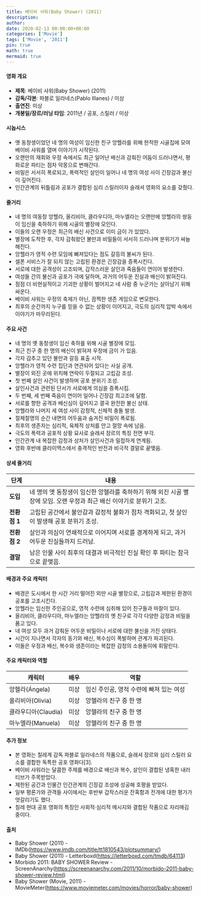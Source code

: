 ```yaml
---
title: 베이비 샤워(Baby Shower) (2011)
description: 
author: 
date: 2020-02-13 00:00:00+00:00
categories: ['Movie']
tags: ['Movie', '2011']
pin: true
math: true
mermaid: true
---
```

#### 영화 개요

- **제목**: 베이비 샤워(Baby Shower) (2011)  
- **감독/각본**: 파블로 일라네스(Pablo Illanes) / 미상  
- **출연진**: 미상  
- **개봉일/장르/러닝 타임**: 2011년 / 공포, 스릴러 / 미상  

#### 시놉시스

- 옛 동창생이었던 네 명의 여성이 임신한 친구 앙헬라를 위해 한적한 시골집에 모여 베이비 샤워를 열며 이야기가 시작된다.  
- 오랜만의 재회와 우정 속에서도 최근 일어난 배신과 감춰진 어둠이 드러나면서, 평화로운 파티는 점차 악몽으로 변해간다.  
- 비밀은 서서히 폭로되고, 폭력적인 살인이 일어나 네 명의 여성 사이 긴장감과 불신이 깊어진다.  
- 인간관계의 뒤틀림과 공포가 결합된 심리 스릴러이자 슬래셔 영화의 요소를 갖췄다.  

#### 줄거리

- 네 명의 여동창 앙헬라, 올리비아, 클라우디아, 마누엘라는 오랜만에 앙헬라의 쌍둥이 임신을 축하하기 위해 시골의 별장에 모인다.  
- 이들의 오랜 우정은 최근의 배신 사건으로 이미 금이 가 있었다.  
- 별장에 도착한 후, 각자 감춰왔던 불만과 비밀들이 서서히 드러나며 분위기가 싸늘해진다.  
- 앙헬라가 영적 수련 모임에 빠져있다는 점도 갈등의 불씨가 된다.  
- 셀폰 서비스가 잘 되지 않는 고립된 환경은 긴장감을 증폭시킨다.  
- 서로에 대한 공격성이 고조되며, 갑작스러운 살인과 죽음들이 연이어 발생한다.  
- 여성들 간의 불신과 공포가 극에 달하며, 과거의 어두운 진실과 배신이 밝혀진다.  
- 점점 더 비현실적이고 기괴한 상황이 벌어지고 네 사람 중 누군가는 살아남기 위해 싸운다.  
- 베이비 샤워는 우정의 축제가 아닌, 끔찍한 생존 게임으로 변모한다.  
- 최후의 순간까지 누구를 믿을 수 없는 상황이 이어지고, 극도의 심리적 압박 속에서 이야기가 마무리된다.  

#### 주요 사건

- 네 명의 옛 동창생이 임신 축하를 위해 시골 별장에 모임.  
- 최근 친구 중 한 명의 배신이 밝혀져 우정에 금이 가 있음.  
- 각자 감추고 있던 불만과 갈등 표출 시작.  
- 앙헬라가 영적 수련 집단과 연관되어 있다는 사실 공개.  
- 별장이 외진 곳에 위치해 연락이 두절되고 고립감 조성.  
- 첫 번째 살인 사건이 발생하며 공포 분위기 조성.  
- 살인사건과 관련된 단서가 서로에게 의심을 증폭시킴.  
- 두 번째, 세 번째 죽음이 연이어 일어나 긴장감 최고조에 달함.  
- 서로를 향한 공격과 배신심이 깊어지고 결국 완전한 불신 상태.  
- 앙헬라와 나머지 세 여성 사이 감정적, 신체적 충돌 발생.  
- 절체절명의 순간 내면의 어두움과 숨겨진 비밀이 폭로됨.  
- 최후의 생존자는 심리적, 육체적 상처를 안고 절망 속에 남음.  
- 극도의 폭력과 공포적 상황 묘사로 슬래셔 장르의 특징 전면 부각.  
- 인간관계 내 복잡한 감정과 상처가 살인사건과 밀접하게 연계됨.  
- 영화 후반에 클라이맥스에서 충격적인 반전과 비극적 결말로 끝맺음.  

#### 상세 줄거리

| **단계**  | **내용** |
|-----------|----------|
| **도입**   | 네 명의 옛 동창생이 임신한 앙헬라를 축하하기 위해 외진 시골 별장에 모임. 오랜 우정과 최근 배신 이야기로 분위기 고조. |
| **전환점 1** | 고립된 공간에서 불안감과 감정적 불화가 점차 격화되고, 첫 살인이 발생해 공포 분위기 조성. |
| **전환점 2** | 살인과 의심이 연쇄적으로 이어지며 서로를 경계하게 되고, 과거 어두운 진실들까지 드러남. |
| **결말**   | 남은 인물 사이 최후의 대결과 비극적인 진실 확인 후 파티는 참극으로 끝맺음. |

#### 배경과 주요 캐릭터

- 배경은 도시에서 한 시간 거리 떨어진 외딴 시골 별장으로, 고립감과 제한된 환경이 공포를 고조시킨다.  
- 앙헬라는 임신한 주인공으로, 영적 수련에 심취해 있어 친구들과 마찰이 있다.  
- 올리비아, 클라우디아, 마누엘라는 앙헬라의 옛 친구로 각각 다양한 감정과 비밀을 품고 있다.  
- 네 여성 모두 과거 감춰둔 어두운 비밀이나 서로에 대한 불신을 가진 상태다.  
- 시간이 지나면서 각자의 동기와 배신, 복수심이 폭발하며 관계가 파괴된다.  
- 이들은 우정과 배신, 복수와 생존이라는 복잡한 감정의 소용돌이에 휘말린다.  

#### 주요 캐릭터와 역할

| **캐릭터** | **배우** | **역할** |
|------------|----------|----------|
| 앙헬라(Ángela) | 미상 | 임신 주인공, 영적 수련에 빠져 있는 여성 |
| 올리비아(Olivia) | 미상 | 앙헬라의 친구 중 한 명 |
| 클라우디아(Claudia) | 미상 | 앙헬라의 친구 중 한 명 |
| 마누엘라(Manuela) | 미상 | 앙헬라의 친구 중 한 명 |

#### 추가 정보

- 본 영화는 칠레계 감독 파블로 일라네스의 작품으로, 슬래셔 장르와 심리 스릴러 요소를 결합한 독특한 공포 영화다[3].  
- 베이비 샤워라는 달콤한 주제를 배경으로 배신과 복수, 살인이 결합된 냉혹한 내러티브가 주목받았다.  
- 제한된 공간과 인물간 인간관계의 긴장감 조성에 성공해 호평을 받았다.  
- 일부 평론가와 관객들 사이에서는 후반부 갑작스러운 잔혹함과 전개에 대한 평가가 엇갈리기도 했다.  
- 칠레 현대 공포 영화의 특징인 사회적·심리적 메시지와 결합된 작품으로 자리매김 중이다.  

#### 출처

- Baby Shower (2011) - IMDb(https://www.imdb.com/title/tt1810543/plotsummary/)  
- Baby Shower (2011) - Letterboxd(https://letterboxd.com/tmdb/64113)  
- Morbido 2011: BABY SHOWER Review - ScreenAnarchy(https://screenanarchy.com/2011/10/morbido-2011-baby-shower-review.html)  
- Baby Shower (Movie, 2011) - MovieMeter(https://www.moviemeter.com/movies/horror/baby-shower)

